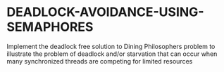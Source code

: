 # DEADLOCK-AVOIDANCE-USING-SEMAPHORES
Implement the deadlock free solution to Dining Philosophers problem to illustrate the problem of deadlock and/or starvation that can occur when many synchronized threads are competing for limited resources

